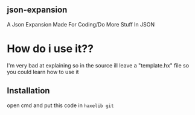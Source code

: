 ## json-expansion
A Json Expansion Made For Coding/Do More Stuff In JSON

# How do i use it??

I'm very bad at explaining 
so in the source ill leave a "template.hx" file so you could learn
how to use it

## Installation

open cmd and put this code in 
``
haxelib git 
``
